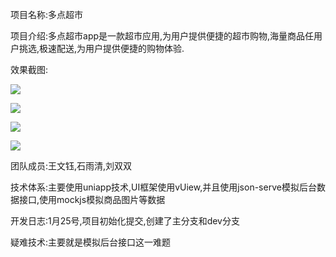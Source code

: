 项目名称:多点超市

项目介绍:多点超市app是一款超市应用,为用户提供便捷的超市购物,海量商品任用户挑选,极速配送,为用户提供便捷的购物体验.

效果截图:

![](https://github.com/xiaoxianyu1998/three123pigs/blob/master/imgs/QQ%E5%9B%BE%E7%89%8720210127154659.jpg)



![](https://github.com/xiaoxianyu1998/three123pigs/blob/master/imgs/QQ%E5%9B%BE%E7%89%8720210127154704.jpg)



![](https://github.com/xiaoxianyu1998/three123pigs/blob/master/imgs/QQ%E5%9B%BE%E7%89%8720210127154707.jpg)



![](https://github.com/xiaoxianyu1998/three123pigs/blob/master/imgs/QQ%E5%9B%BE%E7%89%8720210127154721.jpg)



团队成员:王文钰,石雨清,刘双双

技术体系:主要使用uniapp技术,UI框架使用vUiew,并且使用json-serve模拟后台数据接口,使用mockjs模拟商品图片等数据

开发日志:1月25号,项目初始化提交,创建了主分支和dev分支

疑难技术:主要就是模拟后台接口这一难题